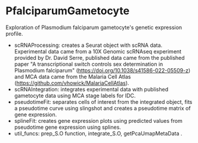 # PfalciparumGametocyte
Exploration of Plasmodium falciparum gametocyte's genetic expression profile.

* scRNAProcessing: creates a Seurat object with scRNA data. Experimental data came from a 10X Genomic scRNAseq experiment provided by Dr. David Serre, published data came from the published paper "A transcriptional switch controls sex determination in Plasmodium falciparum" (https://doi.org/10.1038/s41586-022-05509-z) and MCA data came from the Malaria Cell Atlas (https://github.com/vhowick/MalariaCellAtlas).
* scRNAIntegration: integrates experimental data with published gametocyte data using MCA stage labels for IDC. 
* pseudotimeFit: separates cells of interest from the integrated object, fits a pseudotime curve using slingshot and creates a pseudotime matrix of gene expression.
* splineFit: creates gene expression plots using predicted values from pseudotime gene expression using splines.
* util_funcs: prep_S.O function, integrate_S.O, getPcaUmapMetaData .
 
